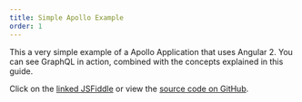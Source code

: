 ```yaml
---
title: Simple Apollo Example
order: 1
---
```


This a very simple example of a Apollo Application that uses Angular 2. You can see GraphQL in action, combined with the concepts explained in this guide.

Click on the [linked JSFiddle](http://jsfiddle.net/Ltgg6pjx/7) or view the [source code on GitHub](https://github.com/apollostack/frontpage-react-app).

<div><script async src="http://jsfiddle.net/Ltgg6pjx/7/embed/js,result/"></script></div>
